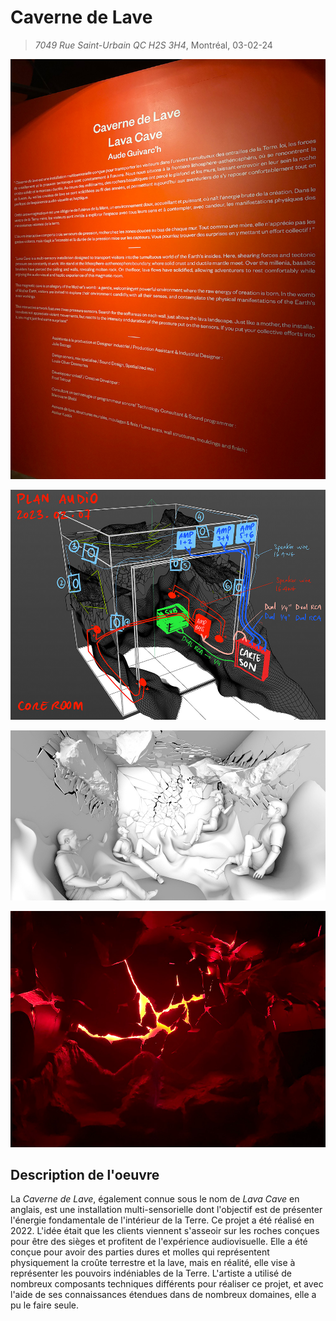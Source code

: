 # Caverne de Lave
> *7049 Rue Saint-Urbain QC H2S 3H4*, Montréal, 03-02-24

![photo](media/caverne_cartel.jpg)

![photo](media/caverne_plan.jpg)

![photo](media/caverne_pre_prod.jpg) 



![photo](media/caverne_vue_entiere.jpg)


## Description de l'oeuvre
La *Caverne de Lave*, également connue sous le nom de *Lava Cave* en anglais, est une installation multi-sensorielle dont l'objectif est de présenter l'énergie fondamentale de l'intérieur de la Terre. Ce projet a été réalisé en 2022. L'idée était que les clients viennent s'asseoir sur les roches conçues pour être des sièges et profitent de l'expérience audiovisuelle. Elle a été conçue pour avoir des parties dures et molles qui représentent physiquement la croûte terrestre et la lave, mais en réalité, elle vise à représenter les pouvoirs indéniables de la Terre. L'artiste a utilisé de nombreux composants techniques différents pour réaliser ce projet, et avec l'aide de ses connaissances étendues dans de nombreux domaines, elle a pu le faire seule.
